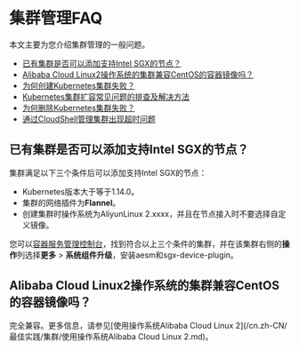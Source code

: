 # 集群管理FAQ

本文主要为您介绍集群管理的一般问题。

-   [已有集群是否可以添加支持Intel SGX的节点？](#section_f5n_8ir_imk)
-   [Alibaba Cloud Linux2操作系统的集群兼容CentOS的容器镜像吗？](#section_g8z_g18_h2h)
-   [为何创建Kubernetes集群失败？](~~86762~~)
-   [Kubernetes集群扩容常见问题的排查及解决方法](178936)
-   [为何删除Kubernetes集群失败？](~~86763~~)
-   [通过CloudShell管理集群出现超时问题](~~141857~~)

## 已有集群是否可以添加支持Intel SGX的节点？

集群满足以下三个条件后可以添加支持Intel SGX的节点：

-   Kubernetes版本大于等于1.14.0。
-   集群的网络插件为**Flannel**。
-   创建集群时操作系统为AliyunLinux 2.xxxx，并且在节点接入时不要选择自定义镜像。

您可以[容器服务管理控制台](https://cs.console.aliyun.com/)，找到符合以上三个条件的集群，并在该集群右侧的**操作**列选择**更多** \> **系统组件升级**，安装aesm和sgx-device-plugin。

## Alibaba Cloud Linux2操作系统的集群兼容CentOS的容器镜像吗？

完全兼容。更多信息，请参见[使用操作系统Alibaba Cloud Linux 2](/cn.zh-CN/最佳实践/集群/使用操作系统Alibaba Cloud Linux 2.md)。

